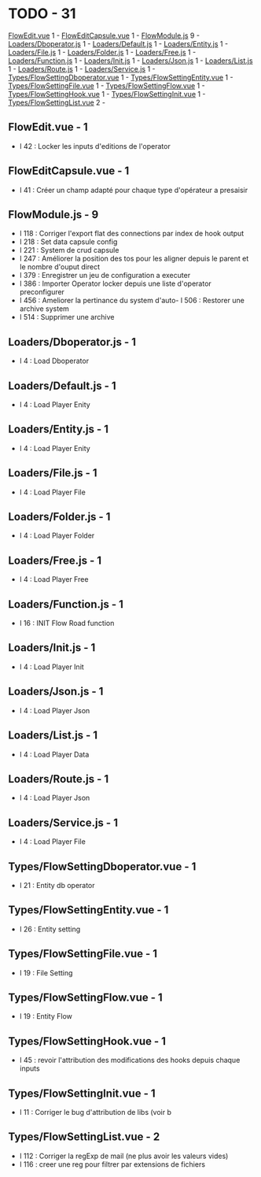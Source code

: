 # TODO - 31

 [FlowEdit.vue](#file0) 1 - 
 [FlowEditCapsule.vue](#file1) 1 - 
 [FlowModule.js](#file2) 9 - 
 [Loaders/Dboperator.js](#file3) 1 - 
 [Loaders/Default.js](#file4) 1 - 
 [Loaders/Entity.js](#file5) 1 - 
 [Loaders/File.js](#file6) 1 - 
 [Loaders/Folder.js](#file7) 1 - 
 [Loaders/Free.js](#file8) 1 - 
 [Loaders/Function.js](#file9) 1 - 
 [Loaders/Init.js](#file10) 1 - 
 [Loaders/Json.js](#file11) 1 - 
 [Loaders/List.js](#file12) 1 - 
 [Loaders/Route.js](#file13) 1 - 
 [Loaders/Service.js](#file14) 1 - 
 [Types/FlowSettingDboperator.vue](#file15) 1 - 
 [Types/FlowSettingEntity.vue](#file16) 1 - 
 [Types/FlowSettingFile.vue](#file17) 1 - 
 [Types/FlowSettingFlow.vue](#file18) 1 - 
 [Types/FlowSettingHook.vue](#file19) 1 - 
 [Types/FlowSettingInit.vue](#file20) 1 - 
 [Types/FlowSettingList.vue](#file21) 2 - 


## FlowEdit.vue - 1
- l 42 : Locker les inputs d'editions de l'operator


## FlowEditCapsule.vue - 1
- l 41 : Créer un champ adapté pour chaque type d'opérateur a presaisir


## FlowModule.js - 9
- l 118 : Corriger l'export flat des connections par index de hook output
- l 218 : Set data capsule config
- l 221 : System de crud capsule
- l 247 : Améliorer la position des tos pour les aligner depuis le parent et le nombre d'ouput direct
- l 379 : Enregistrer un jeu de configuration a executer
- l 386 : Importer Operator locker depuis une liste d'operator preconfigurer
- l 456 : Ameliorer la pertinance du system d'auto- l 506 : Restorer une archive system
- l 514 : Supprimer une archive


## Loaders/Dboperator.js - 1
- l 4 : Load Dboperator


## Loaders/Default.js - 1
- l 4 : Load Player Enity


## Loaders/Entity.js - 1
- l 4 : Load Player Enity


## Loaders/File.js - 1
- l 4 : Load Player File


## Loaders/Folder.js - 1
- l 4 : Load Player Folder


## Loaders/Free.js - 1
- l 4 : Load Player Free


## Loaders/Function.js - 1
- l 16 : INIT Flow Road function


## Loaders/Init.js - 1
- l 4 : Load Player Init


## Loaders/Json.js - 1
- l 4 : Load Player Json


## Loaders/List.js - 1
- l 4 : Load Player Data


## Loaders/Route.js - 1
- l 4 : Load Player Json


## Loaders/Service.js - 1
- l 4 : Load Player File


## Types/FlowSettingDboperator.vue - 1
- l 21 : Entity db operator


## Types/FlowSettingEntity.vue - 1
- l 26 : Entity setting


## Types/FlowSettingFile.vue - 1
- l 19 : File Setting


## Types/FlowSettingFlow.vue - 1
- l 19 : Entity Flow


## Types/FlowSettingHook.vue - 1
- l 45 : revoir l'attribution des modifications des hooks depuis chaque inputs


## Types/FlowSettingInit.vue - 1
- l 11 : Corriger le bug d'attribution de libs (voir b

## Types/FlowSettingList.vue - 2
- l 112 : Corriger la regExp de mail (ne plus avoir les valeurs vides)
- l 116 : creer une reg pour filtrer par extensions de fichiers

